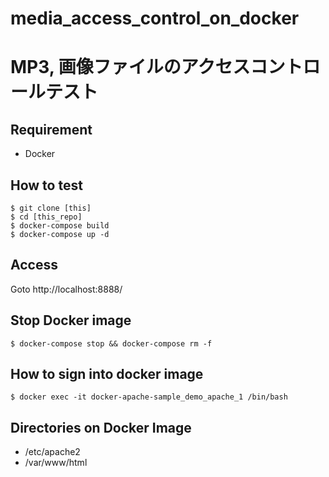 # media_access_control_on_docker

# MP3, 画像ファイルのアクセスコントロールテスト

## Requirement

* Docker

## How to test

```
$ git clone [this]
$ cd [this_repo]
$ docker-compose build
$ docker-compose up -d
```

## Access

Goto
http://localhost:8888/


## Stop Docker image

```
$ docker-compose stop && docker-compose rm -f
```


## How to sign into docker image

```
$ docker exec -it docker-apache-sample_demo_apache_1 /bin/bash
```


## Directories on Docker Image

* /etc/apache2
* /var/www/html

